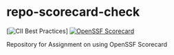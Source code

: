 # repo-scorecard-check
[![CII Best Practices](https://bestpractices.coreinfrastructure.org/projects/github.com/samson-silver/repo-scorecard-check/badge)]
[![OpenSSF Scorecard](https://api.securityscorecards.dev/projects/github.com/samson-silver/repo-scorecard-check/badge)](https://securityscorecards.dev/viewer/?url=github.com/samson-silver/repo-scorecard-check)

Repository for Assignment on using OpenSSF Scorecard
